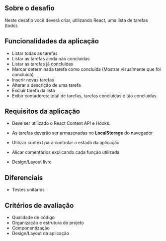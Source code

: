 ## Sobre o desafio

Neste desafio você deverá criar, utilizando React, uma lista de tarefas (todo).


## Funcionalidades da aplicação

* Listar todas as tarefas
* Listar as tarefas ainda não concluídas
* Listar as tarefas já concluídas
* Marcar determinada tarefa como concluída (Mostrar visualmente que foi concluída)
* Inserir novas tarefas
* Alterar a descrição de uma tarefa
* Excluir tarefa da lista
* Exibir contadores: total de tarefas, tarefas concluídas e tão concluídas

## Requisitos da aplicação

* Deve ser utilizado o React Context API e Hooks.

* As tarefas deverão ser armazenadas no **LocalStorage** do navegador

* Utilizar context para controlar o estado da aplicação

* Alicar comentários explicando cada função utilizada

* Design/Layout livre

## Diferenciais

* Testes unitários

## Critérios de avaliação

* Qualidade de código
* Organização e estrutura do projeto
* Componentização
* Design/Layout da aplicação
